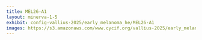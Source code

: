 ```yaml
---
title: MEL26-A1
layout: minerva-1-5
exhibit: config-vallius-2025/early_melanoma_he/MEL26-A1
images: https://s3.amazonaws.com/www.cycif.org/vallius-2025/early_melanoma_he/MEL26-A1
---
```

